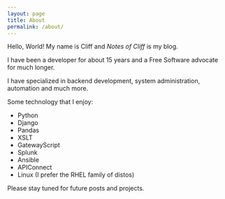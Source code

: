 ```yaml
---
layout: page
title: About
permalink: /about/
---
```


<!-- This is the base Jekyll theme. You can find out more info about customizing your Jekyll theme, as well as basic Jekyll usage documentation at [jekyllrb.com](https://jekyllrb.com/)

You can find the source code for Minima at GitHub:
[jekyll][jekyll-organization] /
[minima](https://github.com/jekyll/minima)

You can find the source code for Jekyll at GitHub:
[jekyll][jekyll-organization] /
[jekyll](https://github.com/jekyll/jekyll)


[jekyll-organization]: https://github.com/jekyll -->


Hello, World! My name is Cliff and *Notes of Cliff* is my blog.

I have been a developer for about 15 years and a Free Software advocate for much longer.

I have specialized in backend development, system administration, automation and much more.

Some technology that I enjoy:

* Python
* Django
* Pandas
* XSLT
* GatewayScript
* Splunk
* Ansible
* APIConnect
* Linux (I prefer the RHEL family of distos)

Please stay tuned for future posts and projects.
